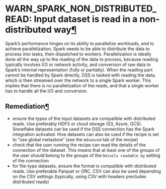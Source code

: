 WARN\_SPARK\_NON\_DISTRIBUTED\_READ: Input dataset is read in a non\-distributed way[¶](#warn-spark-non-distributed-read-input-dataset-is-read-in-a-non-distributed-way "Permalink to this heading")
====================================================================================================================================================================================================


Spark’s performance hinges on its ability to parallelize workloads, and to achieve parallelization, Spark needs to be able to distribute the data to process into tasks, then dispatched to workers. Parallelization is ideally done all the way up to the reading of the data to process, because reading typically involves I/O or network activity, and conversion of raw data to Spark’s internal representation (fully or partially). When the reading part cannot be handled by Spark directly, DSS is tasked with reading the data, which is then streamed over the network to a single Spark worker. This implies that there is no parallelization of the reads, and that a single worker has to handle all the I/O and conversion.



Remediation[¶](#remediation "Permalink to this heading")
--------------------------------------------------------


* ensure the types of the input datasets are compatible with distributed reads. Use preferably HDFS or cloud storage (S3, Azure, GCS). Snowflake datasets can be used if the DSS connection has the Spark integration activated. Hive datasets can also be used if the recipe is set to “use global metastore” (see the `Advanced` tab of the recipe)
* check that the user running the recipe can read the details of the connection of the dataset. This means that at least one of the groups of the user should belong to the groups of the `Details readable by` setting of the connection
* for file\-type datasets, ensure the format is compatible with distributed reads. Use preferable Parquet or ORC. CSV can also be used depending on the CSV settings (typically, using CSV with headers precludes distributed reads)
